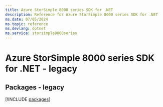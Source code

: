 ```yaml
---
title: Azure StorSimple 8000 series SDK for .NET
description: Reference for Azure StorSimple 8000 series SDK for .NET
ms.date: 07/05/2024
ms.topic: reference
ms.devlang: dotnet
ms.service: storsimple8000series
---
```

# Azure StorSimple 8000 series SDK for .NET - legacy
## Packages - legacy
[!INCLUDE [packages](storsimple-8000-series-index.md)]